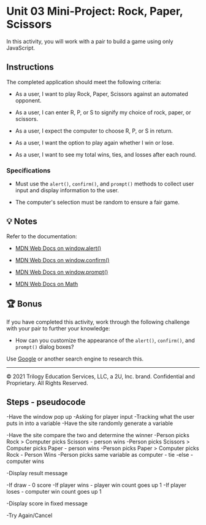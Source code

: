 # Unit 03 Mini-Project: Rock, Paper, Scissors

In this activity, you will work with a pair to build a game using only JavaScript.

## Instructions

The completed application should meet the following criteria:

* As a user, I want to play Rock, Paper, Scissors against an automated opponent.

* As a user, I can enter R, P, or S to signify my choice of rock, paper, or scissors.

* As a user, I expect the computer to choose R, P, or S in return.

* As a user, I want the option to play again whether I win or lose.

* As a user, I want to see my total wins, ties, and losses after each round.

### Specifications

* Must use the `alert()`, `confirm()`, and `prompt()` methods to collect user input and display information to the user.

* The computer's selection must be random to ensure a fair game.

## 💡 Notes

Refer to the documentation:

* [MDN Web Docs on window.alert()](https://developer.mozilla.org/en-US/docs/Web/API/Window/alert)

* [MDN Web Docs on window.confirm()](https://developer.mozilla.org/en-US/docs/Web/API/Window/confirm)

* [MDN Web Docs on window.prompt()](https://developer.mozilla.org/en-US/docs/Web/API/Window/prompt)

* [MDN Web Docs on Math](https://developer.mozilla.org/en-US/docs/Web/JavaScript/Reference/Global_Objects/Math)

## 🏆 Bonus

If you have completed this activity, work through the following challenge with your pair to further your knowledge:

* How can you customize the appearance of the `alert()`, `confirm()`, and `prompt()` dialog boxes?

Use [Google](https://www.google.com) or another search engine to research this.

---

© 2021 Trilogy Education Services, LLC, a 2U, Inc. brand. Confidential and Proprietary. All Rights Reserved.

## Steps - pseudocode

-Have the window pop up
    -Asking for player input
    -Tracking what the user puts in into a variable
-Have the site randomly generate a variable

-Have the site compare the two and determine the winner
    -Person picks Rock > Computer picks Scissors - person wins
    -Person picks Scissors > Computer picks Paper - person wins
    -Person picks Paper > Computer picks Rock - Person Wins
    -Person picks same variable as computer - tie
    -else - computer wins
    
-Display result message

-If draw - 0 score
-If player wins - player win count goes up 1
-If player loses - computer win count goes up 1

-Display score in fixed message

-Try Again/Cancel